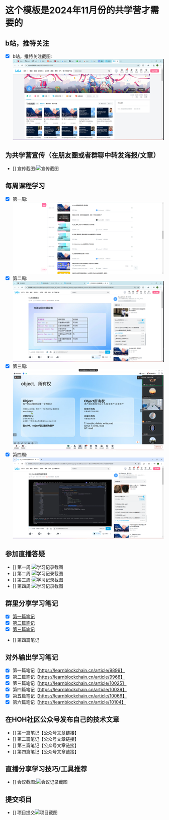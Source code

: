 # 这个模板是2024年11月份的共学营才需要的

## b站，推特关注

- [x] b站，推特关注截图: ![关注截图](./images/bilibili_guanzhu.png)

## 为共学营宣传（在朋友圈或者群聊中转发海报/文章）

- [] 宣传截图:![宣传截图](./images/你的图片地址)

## 每周课程学习

- [x] 第一周:![学习记录截图](./images/第一周学习记录.png)
- [x] 第二周:![学习记录截图](./images/第二周学习截图.png)
- [x] 第三周:![学习记录截图](./images/第三周直播学习.png)
- [x] 第四周:![学习记录截图](./images/第四周课程学习.png)

## 参加直播答疑

- [] 第一周:![学习记录截图](./images/你的图片地址)
- [] 第二周:![学习记录截图](./images/你的图片地址)
- [] 第三周:![学习记录截图](./images/你的图片地址)
- [] 第四周:![学习记录截图](./images/你的图片地址)

## 群里分享学习笔记

- [x] [第一篇笔记](../notes/task4/readme.md)
- [x] [第二篇笔记](../notes/task5/readme.md)
- [x] [第三篇笔记](../notes/task6/readme.md)
- [] 第四篇笔记

## 对外输出学习笔记

- [x] 第一篇笔记【https://learnblockchain.cn/article/9899】
- [x] 第二篇笔记【https://learnblockchain.cn/article/9968】
- [x] 第三篇笔记【https://learnblockchain.cn/article/10025】
- [x] 第四篇笔记【https://learnblockchain.cn/article/10039】
- [x] 第五篇笔记【https://learnblockchain.cn/article/10066】
- [x] 第六篇笔记【https://learnblockchain.cn/article/10104】

## 在HOH社区公众号发布自己的技术文章

- [] 第一篇笔记【公众号文章链接】
- [] 第二篇笔记【公众号文章链接】
- [] 第三篇笔记【公众号文章链接】
- [] 第四篇笔记【公众号文章链接】

## 直播分享学习技巧/工具推荐

- [] 会议截图:![会议记录截图](./images/你的图片地址)

## 提交项目

- [] 项目提交![项目截图](./images/你的图片地址)


